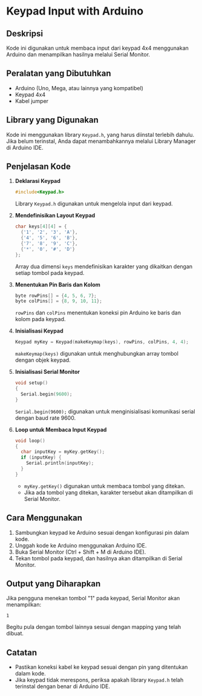 # Keypad Input with Arduino

## Deskripsi
Kode ini digunakan untuk membaca input dari keypad 4x4 menggunakan Arduino dan menampilkan hasilnya melalui Serial Monitor.

## Peralatan yang Dibutuhkan
- Arduino (Uno, Mega, atau lainnya yang kompatibel)
- Keypad 4x4
- Kabel jumper

## Library yang Digunakan
Kode ini menggunakan library `Keypad.h`, yang harus diinstal terlebih dahulu. Jika belum terinstal, Anda dapat menambahkannya melalui Library Manager di Arduino IDE.

## Penjelasan Kode
1. **Deklarasi Keypad**
   ```cpp
   #include<Keypad.h>
   ```
   Library `Keypad.h` digunakan untuk mengelola input dari keypad.

2. **Mendefinisikan Layout Keypad**
   ```cpp
   char keys[4][4] = {
     {'1', '2', '3', 'A'},
     {'4', '5', '6', 'B'},
     {'7', '8', '9', 'C'},
     {'*', '0', '#', 'D'}
   };
   ```
   Array dua dimensi `keys` mendefinisikan karakter yang dikaitkan dengan setiap tombol pada keypad.

3. **Menentukan Pin Baris dan Kolom**
   ```cpp
   byte rowPins[] = {4, 5, 6, 7};
   byte colPins[] = {8, 9, 10, 11};
   ```
   `rowPins` dan `colPins` menentukan koneksi pin Arduino ke baris dan kolom pada keypad.

4. **Inisialisasi Keypad**
   ```cpp
   Keypad myKey = Keypad(makeKeymap(keys), rowPins, colPins, 4, 4);
   ```
   `makeKeymap(keys)` digunakan untuk menghubungkan array tombol dengan objek keypad.

5. **Inisialisasi Serial Monitor**
   ```cpp
   void setup()
   {
     Serial.begin(9600);
   }
   ```
   `Serial.begin(9600);` digunakan untuk menginisialisasi komunikasi serial dengan baud rate 9600.

6. **Loop untuk Membaca Input Keypad**
   ```cpp
   void loop()
   {
     char inputKey = myKey.getKey();
     if (inputKey) {
       Serial.println(inputKey);
     }
   }
   ```
   - `myKey.getKey()` digunakan untuk membaca tombol yang ditekan.
   - Jika ada tombol yang ditekan, karakter tersebut akan ditampilkan di Serial Monitor.

## Cara Menggunakan
1. Sambungkan keypad ke Arduino sesuai dengan konfigurasi pin dalam kode.
2. Unggah kode ke Arduino menggunakan Arduino IDE.
3. Buka Serial Monitor (Ctrl + Shift + M di Arduino IDE).
4. Tekan tombol pada keypad, dan hasilnya akan ditampilkan di Serial Monitor.

## Output yang Diharapkan
Jika pengguna menekan tombol "1" pada keypad, Serial Monitor akan menampilkan:
```
1
```
Begitu pula dengan tombol lainnya sesuai dengan mapping yang telah dibuat.

## Catatan
- Pastikan koneksi kabel ke keypad sesuai dengan pin yang ditentukan dalam kode.
- Jika keypad tidak merespons, periksa apakah library `Keypad.h` telah terinstal dengan benar di Arduino IDE.

